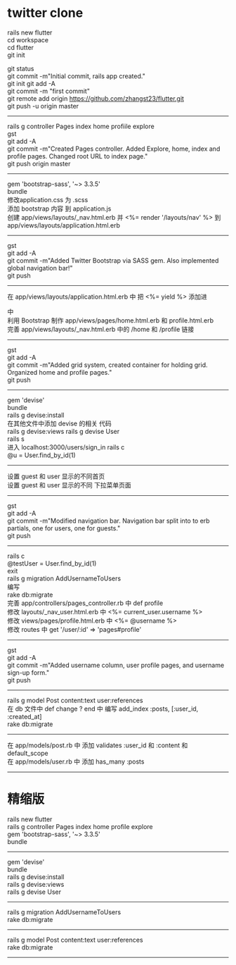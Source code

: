 # twitter clone

rails new flutter  
cd workspace  
cd flutter    
git init  

git status    
git commit -m"Initial commit, rails app created."  
git init
git add -A  
git commit -m "first commit"  
git remote add origin https://github.com/zhangst23/flutter.git  
git push -u origin master  
***
rails g controller Pages index home profiile explore  
gst  
git add -A  
git commit -m"Created Pages controller. Added Explore, home, index and profile pages. Changed root URL to index page."  
git push origin master  
***
gem 'bootstrap-sass', '~> 3.3.5'  
bundle  
修改application.css 为 .scss  
添加 bootstrap 内容 到 application.js  
创建 app/views/layouts/_nav.html.erb  并  <%= render '/layouts/nav' %>   到 app/views/layouts/application.html.erb
***
gst  
git add -A  
git commit -m"Added Twitter Bootstrap via SASS gem. Also implemented global navigation bar!"  
git push
***
在 app/views/layouts/application.html.erb 中 把 <%= yield %> 添加进 <div class="container"> 中  
利用 Bootstrap 制作  app/views/pages/home.html.erb  和 profile.html.erb  
完善 app/views/layouts/_nav.html.erb 中的 /home 和 /profile 链接
***
gst  
git add -A  
git commit -m"Added grid system, created container for holding grid. Organized home and profile pages."  
git push
***
gem 'devise'  
bundle  
rails g devise:install  
在其他文件中添加 devise 的相关 代码  
rails g devise:views
rails g devise User  
rails s  
进入 localhost:3000/users/sign_in
rails c  
@u = User.find_by_id(1)  
***
设置 guest 和 user 显示的不同首页  
设置 guest 和 user 显示的不同 下拉菜单页面
***
gst  
git add -A  
git commit -m"Modified navigation bar. Navigation bar split into to erb partials, one for users, one for guests."  
git push
***
rails c  
@testUser = User.find_by_id(1)  
exit  
rails g migration AddUsernameToUsers   
编写   
rake db:migrate  
完善 app/controllers/pages_controller.rb 中   def profile  
修改 layouts/_nav_user.html.erb 中 <%= current_user.username %>  
修改 views/pages/profile.html.erb 中 <%= @username %>   
修改 routes 中 get '/user/:id' => 'pages#profile'  
***
gst  
git add -A  
git commit -m"Added username column, user profile pages, and username sign-up form."  
git push
***
rails g model Post content:text user:references  
在 db 文件中 def change ? end 中 编写 add_index :posts, [:user_id, :created_at]   
rake db:migrate  
***
在 app/models/post.rb  中 添加 validates :user_id 和 :content  和 default_scope  
在 app/models/user.rb  中 添加 has_many :posts
***




# 精缩版

rails new flutter   
rails g controller Pages index home profile explore  
gem 'bootstrap-sass', '~> 3.3.5'   
bundle 
***
gem 'devise'  
bundle  
rails g devise:install  
rails g devise:views   
rails g devise User
***
rails g migration AddUsernameToUsers   
rake db:migrate  
***
rails g model Post content:text user:references   
rake db:migrate     
***

